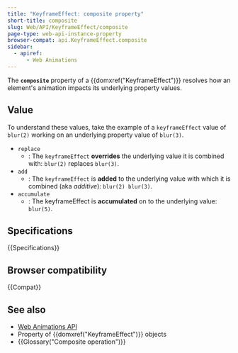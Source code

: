 ```yaml
---
title: "KeyframeEffect: composite property"
short-title: composite
slug: Web/API/KeyframeEffect/composite
page-type: web-api-instance-property
browser-compat: api.KeyframeEffect.composite
sidebar:
  - apiref:
      - Web Animations
---
```


The **`composite`** property of a {{domxref("KeyframeEffect")}} resolves how an element's animation impacts its underlying property values.

## Value

To understand these values, take the example of a `keyframeEffect` value of `blur(2)` working on an underlying property value of `blur(3)`.

- `replace`
  - : The `keyframeEffect` **overrides** the underlying value it is combined with: `blur(2)` replaces `blur(3)`.
- `add`
  - : The `keyframeEffect` is **added** to the underlying value with which it is combined (aka _additive_): `blur(2) blur(3)`.
- `accumulate`
  - : The keyframeEffect is **accumulated** on to the underlying value: `blur(5)`.

## Specifications

{{Specifications}}

## Browser compatibility

{{Compat}}

## See also

- [Web Animations API](/en-US/docs/Web/API/Web_Animations_API)
- Property of {{domxref("KeyframeEffect")}} objects
- {{Glossary("Composite operation")}}
